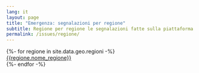 ```yaml
---
lang: it
layout: page
title: "Emergenza: segnalazioni per regione"
subtitle: Regione per regione le segnalazioni fatte sulla piattaforma
permalink: /issues/regione/
---
```



<div class="row">
{%- for regione in site.data.geo.regioni -%}
<div class="col-md-6 col-sm-12 col-xs-12 mb-15">
	  <a href="/issues/regione/{{regione.nome_regione | replace: "'", "" | slugify}}/" class="btn btn-primary btn-block" title="Vedi tutte le segnalazioni per la Regione {{regione.nome_regione}}">{{regione.nome_regione}}</a>
</div>
{%- endfor -%}
</div>

